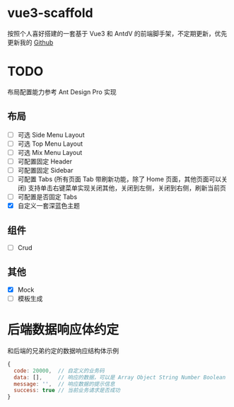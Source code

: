 # vue3-scaffold
按照个人喜好搭建的一套基于 Vue3 和 AntdV 的前端脚手架，不定期更新，优先更新我的 [Github](https://github.com/rbackrock/vue3-scaffold)

# TODO
布局配置能力参考 Ant Design Pro 实现

## 布局
- [ ] 可选 Side Menu Layout
- [ ] 可选 Top Menu Layout
- [ ] 可选 Mix Menu Layout
- [ ] 可配置固定 Header
- [ ] 可配置固定 Sidebar
- [ ] 可配置 Tabs (所有页面 Tab 带刷新功能，除了 Home 页面，其他页面可以关闭) 支持单击右键菜单实现关闭其他，关闭到左侧，关闭到右侧，刷新当前页
- [ ] 可配置是否固定 Tabs
- [x] 自定义一套深蓝色主题

## 组件
- [ ] Crud

## 其他
- [X] Mock
- [ ] 模板生成

# 后端数据响应体约定
和后端的兄弟约定的数据响应结构体示例

```js
{
  code: 20000,  // 自定义的业务码
  data: [],     // 响应的数据，可以是 Array Object String Number Boolean
  message: '',  // 响应数据的提示信息
  success: true // 当前业务请求是否成功
}
```